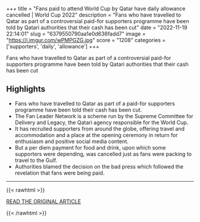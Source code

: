 +++
title = "Fans paid to attend World Cup by Qatar have daily allowance cancelled | World Cup 2022"
description = "Fans who have travelled to Qatar as part of a controversial paid-for supporters programme have been told by Qatari authorities that their cash has been cut"
date = "2022-11-19 22:14:01"
slug = "6379550790aa1e0d636fadd7"
image = "https://i.imgur.com/wPMPGZG.jpg"
score = "1208"
categories = ['supporters', 'daily', 'allowance']
+++

Fans who have travelled to Qatar as part of a controversial paid-for supporters programme have been told by Qatari authorities that their cash has been cut

## Highlights

- Fans who have travelled to Qatar as part of a paid-for supporters programme have been told their cash has been cut.
- The Fan Leader Network is a scheme run by the Supreme Committee for Delivery and Legacy, the Qatari agency responsible for the World Cup.
- It has recruited supporters from around the globe, offering travel and accommodation and a place at the opening ceremony in return for enthusiasm and positive social media content.
- But a per diem payment for food and drink, upon which some supporters were depending, was cancelled just as fans were packing to travel to the Gulf.
- Authorities blamed the decision on the bad press which followed the revelation that fans were being paid.

---

{{< rawhtml >}}
  <p class="article-category">
    <a target="_blank" href="https://www.theguardian.com/football/2022/nov/18/fans-paid-to-attend-world-cup-by-qatar-have-daily-allowance-cancelled?CMP=Share_AndroidApp_Other">READ THE ORIGINAL ARTICLE</a>
  </p>
{{< /rawhtml >}}
